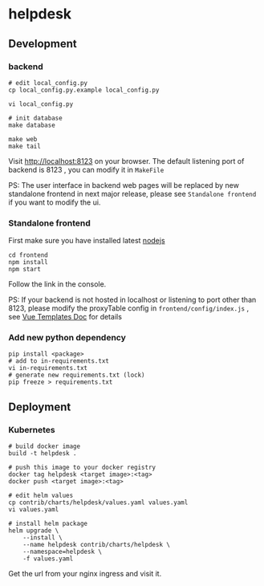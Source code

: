 # helpdesk

## Development

### backend
```
# edit local_config.py
cp local_config.py.example local_config.py

vi local_config.py

# init database
make database

make web
make tail
```
Visit <http://localhost:8123> on your browser.
The default listening port of backend is 8123 , you can modify it in ``MakeFile``

PS: The user interface in backend web pages will be replaced by new standalone frontend in next major release, please see ``Standalone frontend`` if you want to modify the ui.

### Standalone frontend
First make sure you have installed latest [nodejs](https://nodejs.org/en/download/)

```
cd frontend
npm install
npm start
```
Follow the link in the console.

PS: If your backend is not hosted in localhost or listening to port other than 8123, please modify the proxyTable config in ``frontend/config/index.js`` , see [Vue Templates Doc](https://vuejs-templates.github.io/webpack/proxy.html) for details

### Add new python dependency

```
pip install <package>
# add to in-requirements.txt
vi in-requirements.txt
# generate new requirements.txt (lock)
pip freeze > requirements.txt
```

## Deployment

### Kubernetes

```shell
# build docker image
build -t helpdesk .

# push this image to your docker registry
docker tag helpdesk <target image>:<tag>
docker push <target image>:<tag>

# edit helm values
cp contrib/charts/helpdesk/values.yaml values.yaml
vi values.yaml

# install helm package
helm upgrade \
    --install \
    --name helpdesk contrib/charts/helpdesk \
    --namespace=helpdesk \
    -f values.yaml
```

Get the url from your nginx ingress and visit it.
